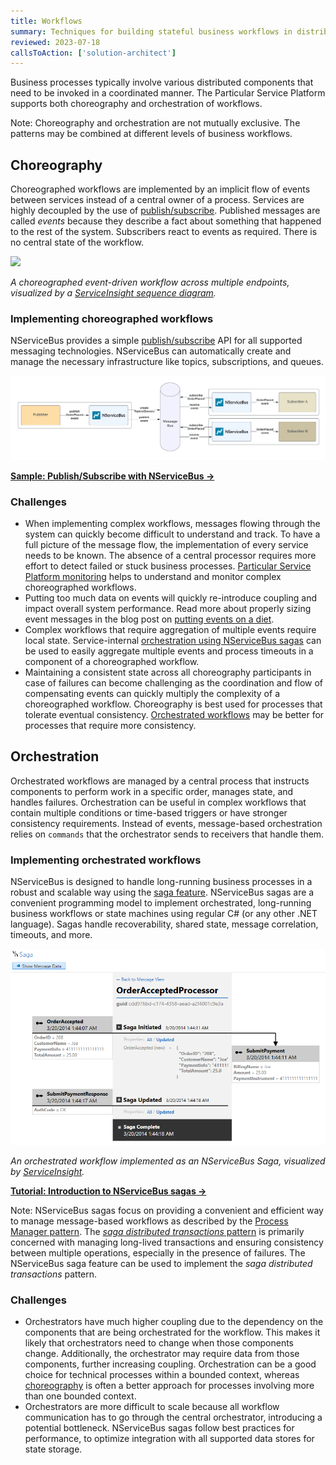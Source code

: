 ```yaml
---
title: Workflows
summary: Techniques for building stateful business workflows in distributed systems
reviewed: 2023-07-18
callsToAction: ['solution-architect']
---
```


Business processes typically involve various distributed components that need to be invoked in a coordinated manner. The Particular Service Platform supports both choreography and orchestration of workflows.

Note: Choreography and orchestration are not mutually exclusive. The patterns may be combined at different levels of business workflows.

## Choreography

Choreographed workflows are implemented by an implicit flow of events between services instead of a central owner of a process. Services are highly decoupled by the use of [publish/subscribe](/architecture/messaging.md#communication-styles-publishsubscribe-pattern). Published messages are called _events_ because they describe a fact about something that happened to the rest of the system. Subscribers react to events as required. There is no central state of the workflow.

![](/serviceinsight/images/overview-sequence-diagram.png)

_A choreographed event-driven workflow across multiple endpoints, visualized by a [ServiceInsight sequence diagram](/serviceinsight/sequence-diagram)._

### Implementing choreographed workflows

NServiceBus provides a simple [publish/subscribe](/nservicebus/messaging/publish-subscribe/publish-handle-event.md) API for all supported messaging technologies. NServiceBus can automatically create and manage the necessary infrastructure like topics, subscriptions, and queues.

![](nsb-pub-sub.png)

[**Sample: Publish/Subscribe with NServiceBus →**](/samples/pubsub/native/)

### Challenges

* When implementing complex workflows, messages flowing through the system can quickly become difficult to understand and track. To have a full picture of the message flow, the implementation of every service needs to be known. The absence of a central processor requires more effort to detect failed or stuck business processes. [Particular Service Platform monitoring](/monitoring/) helps to understand and monitor complex choreographed workflows.
* Putting too much data on events will quickly re-introduce coupling and impact overall system performance. Read more about properly sizing event messages in the blog post on [putting events on a diet](https://particular.net/blog/putting-your-events-on-a-diet).
* Complex workflows that require aggregation of multiple events require local state. Service-internal [orchestration using NServiceBus sagas](#orchestration) can be used to easily aggregate multiple events and process timeouts in a component of a choreographed workflow.
* Maintaining a consistent state across all choreography participants in case of failures can become challenging as the coordination and flow of compensating events can quickly multiply the complexity of a choreographed workflow. Choreography is best used for processes that tolerate eventual consistency. [Orchestrated workflows](#orchestration) may be better for processes that require more consistency.

## Orchestration

Orchestrated workflows are managed by a central process that instructs components to perform work in a specific order, manages state, and handles failures. Orchestration can be useful in complex workflows that contain multiple conditions or time-based triggers or have stronger consistency requirements. Instead of events, message-based orchestration relies on `commands` that the orchestrator sends to receivers that handle them.

### Implementing orchestrated workflows

NServiceBus is designed to handle long-running business processes in a robust and scalable way using the [saga feature](/nservicebus/sagas/). NServiceBus sagas are a convenient programming model to implement orchestrated, long-running business workflows or state machines using regular C# (or any other .NET language). Sagas handle recoverability, shared state, message correlation, timeouts, and more.

![](/serviceinsight/images/overview-sagaview.png)

_An orchestrated workflow implemented as an NServiceBus Saga, visualized by [ServiceInsight](/serviceinsight)._

[**Tutorial: Introduction to NServiceBus sagas →**](/tutorials/nservicebus-sagas/1-saga-basics/)

Note: NServiceBus sagas focus on providing a convenient and efficient way to manage message-based workflows as described by the [Process Manager pattern](https://www.enterpriseintegrationpatterns.com/patterns/messaging/ProcessManager.html). The [_saga distributed transactions_ pattern](https://learn.microsoft.com/en-us/azure/architecture/reference-architectures/saga/saga) is primarily concerned with managing long-lived transactions and ensuring consistency between multiple operations, especially in the presence of failures. The NServiceBus saga feature can be used to implement the _saga distributed transactions_ pattern.

### Challenges

* Orchestrators have much higher coupling due to the dependency on the components that are being orchestrated for the workflow. This makes it likely that orchestrators need to change when those components change. Additionally, the orchestrator may require data from those components, further increasing coupling. Orchestration can be a good choice for technical processes within a bounded context, whereas [choreography](#choreography) is often a better approach for processes involving more than one bounded context.
* Orchestrators are more difficult to scale because all workflow communication has to go through the central orchestrator, introducing a potential bottleneck. NServiceBus sagas follow best practices for performance, to optimize integration with all supported data stores for state storage.
